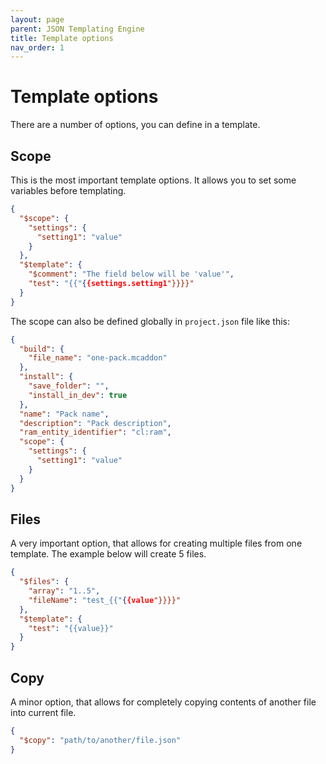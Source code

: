 ```yaml
---
layout: page
parent: JSON Templating Engine
title: Template options
nav_order: 1
---
```


# Template options

There are a number of options, you can define in a template. 

## Scope

This is the most important template options. It allows you to set some variables before templating. 

```json
{
  "$scope": {
    "settings": {
      "setting1": "value"
    }
  },
  "$template": {
    "$comment": "The field below will be 'value'",
    "test": "{{"{{settings.setting1"}}}}"
  }
}
```

The scope can also be defined globally in `project.json` file like this:

```json
{
  "build": {
    "file_name": "one-pack.mcaddon"
  },
  "install": {
    "save_folder": "",
    "install_in_dev": true
  },
  "name": "Pack name",
  "description": "Pack description",
  "ram_entity_identifier": "cl:ram",
  "scope": {
    "settings": {
      "setting1": "value"
    }
  }
}
```

## Files

A very important option, that allows for creating multiple files from one template. The example below will create 5 files.

```json
{
  "$files": {
    "array": "1..5",
    "fileName": "test_{{"{{value"}}}}"
  },
  "$template": {
    "test": "{{value}}"
  }
}
```

## Copy

A minor option, that allows for completely copying contents of another file into current file.

```json
{
  "$copy": "path/to/another/file.json"
}
```